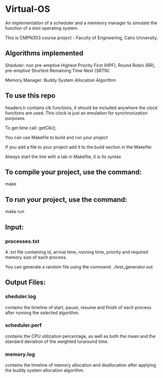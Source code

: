 # Virtual-OS
An implementation of a scheduler and a memeory manager to simulate the function of a mini operating system.

This is CMPN303 course project - Faculty of Engineering, Cairo University.

## Algorithms implemented
Sheduler: non pre-emptive Highest Priority First (HPF), Round Robin (RR), pre-emptive Shortest Remaining Time Next (SRTN).

Memory Manager: Buddy System Allocation Algorithm

## To use this repo
headers.h contains clk functions, it should be included anywhere the clock functions are used. This clock is just an emulation for synchronization purposes.

To get time call: getClk();

You can use Makefile to build and run your project

If you add a file to your project add it to the build section in the Makefile

Always start the line with a tab in Makefile, it is its syntax

## To compile your project, use the command:
make

## To run your project, use the command:
make run

## Input:
### processes.txt
A .txt file containing id, arrival time, running time, priority and required memory size of each process.

You can generate a random file using the command: ./test_generator.out

## Output Files:

### sheduler.log
contains the timeline of start, pause, resume and finish of each process after running the selected algorithm.

### scheduler.perf
contains the CPU utilization percentage, as well as both the mean and the standard deviation of the weighted turaround time.

### memory.log
contains the timeline of memory allocation and deallocation after applying the buddy system allocation algorithm.

